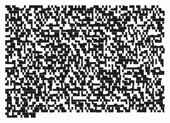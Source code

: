 ▜▙▜▅▃▞▃▛▜▛▜▃▟▞▞▆▝▟▝█▟▟▟▊▃▅▜▙▞▟▝▃▟▝▟▇▝▜▝▊▃▙▃▛▞▄▃▜▜▜▝▄▜▄▝▅▜▜▞▆▝▊▞▜▟▉▝▞▜▟▜▜▝▞▜▙▟▇▝▝▃▅▜▞▜▜▟▟▝▐▞▞▜▛▟▇▟▉▝▊▃▝▟▞▞▛▝▜▟▐▞▚▝▛▜▃▟▇▟▝▟▞▞▟▟█▟▞▟█▝█▝▊▝▃▜▙▟▅▟▝▞▙▟▚▝▜▝▄▜▞▃▅▃▙▝▛▝▅▞▆▟▅▜▄▟▆▟▅▜▄▛▇▞▛▃▄▝▃▃▛▃▙▝█▞▆▜▞▟▞▞▅▞▆▟▚▃▄▜▃▃▜▃▄▟▟▃▚▃▚▞▄▟▄▝▛▟▅▟█▛▐▝▞▃▝▃▛▝▚▜▛▃▞▝▊▟▛▟▚▝▅▜▙▟▄▟█▝▇▝█▟▊▃▜▟▃▟▃▜▚▃▝▜▃▞▟▝▅▜▝▞▞▃▄▃▅▜▄▟▛▜▙▃▙▃▝▃▆▟▟▝▞▟▞▝▜▝▚▃▝▝▅▞▆▟▇▜▝▝▉▟▃▝▃▟▝▃▛▟▊▞▅▟▚▟█▝▚▜▝▝▉▝▚▃▆▜▙▟▇▜▅▝▆▝▇▛▐▝▆▟▇▝▃▜▄▜▟▟▄▝▐▜▜▞▞▟▄▃▄▜▟▞▜▛▐▝▊▟▄▃▝▃▚▜▚▟▜▟▚▝▇▝▉▟▜▜▞▜▝▝▅▞▛▜▝▟▄▜▝▃▅▝▟▟▝▟▆▜▝▝▊▃▛▟▐▟▆▞▙▟▇▞▆▜▚▞▆▜▄▝▃▝▟▞▛▟▃▞▃▜▙▞▞▞▜▝▚▞▞▞▝▟▟▃▆▝▆▟▝▞▅▜▄▝▛▜▅▜▟▛▐▜▜▟▐▝█▃▃▜▅▟▝▝▚▟█▜▛▛▇▞▝▃▞▟▐▝█▃▃▟▞▜▄▞▆▜▟▞▅▟█▞▄▟▟▜▚▝▊▞▟▜▚▞▜▃▝▝▐▝▆▝▉▃▃▃▄▛▐▟▝▃▄▝▜▟▊▜▝▞▟▃▆▝▃▟▝▞▛▝▄▜▛▝▅▞▆▞▞▝▞▟█▜▟▟█▟▝▃▆▞▅▟█▝▊▜▙▟▆▞▚▝▛▃▞▛▇▞▙▜▙▃▅▞▆▜▛▝▅▝▉▞▛▝▇▝▉▟▇▟▞▜▟▝▄▃▝▜▅▜▙▃▝▞▃▟▐▜▅▟▚▟▞▟▛▃▙▝█▝▃▜▚▃▜▟▝▟▊▟▚▃▃▜▞▜▛▟▜▝▇▟▜▝▛▜▜▞▞▟▉▃▃▟▃▞▆▟▆▃▜▛▐▝▊▃▆▟▟▜▄▟▆▟▃▝▉▃▅▜▜▟▐▛▇▟▇▃▟▃▆▝▐▞▚▝▃▜▜▞▝▞▚▟▛▜▜▟▊▜▞▃▄▞▄▜▙▝▅▟▐▃▚▞▙▟█▃▟▜▄▝▝▟▅▝▃▝▇▝▜▟▐▟▛▟▉▝▇▝▆▞▛▝█▝▊▟▜▃▜▝▝▟▐▃▃▃▃▜▃▃▛▞▙▃▚▝▛▃▄▜▟▜▅▜▝▃▜▃▟▛▐▜▃▜▞▟▊▃▛▃▆▃▚▃▞▃▅▝▜▝▜▟▇▝▆▝▆▃▟▞▃▃▅▃▄▝▐▟▚▟▅▜▛▜▞▜▙▜▛▟▃▟▉▞▝▟▉▜▟▞▄▞▚▜▙▝▞▝▄▜▝▞▆▟▄▞▚▜▟▝█▃▜▟▝▝▟▟▊▝▛▞▃▜▜▃▙▞▚▜▉▜▉
